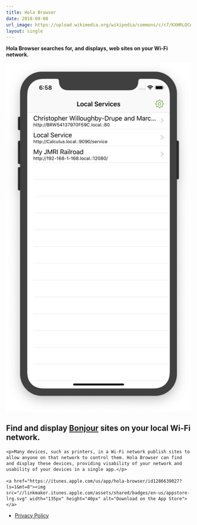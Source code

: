 ```yaml
---
title: Hola Browser
date: 2018-09-08
url_image: https://upload.wikimedia.org/wikipedia/commons/c/c7/KXHRLOCAL1.jpg
layout: single
---
```

<div class="row">
  <div class="col">
    <p>
      <strong>Hola Browser searches for, and displays, web sites on your Wi-Fi network.</strong>
    </p>
  </div>
</div>

<div class="row">
  <div class="col text-center">
    <img src="screenshot1.png" alt="Hola Browser Screenshot" class="img-fluid">
  </div>
  <div class="col">
    <h2>Find and display <a href="">Bonjour</a> sites on your local Wi-Fi network.</h2>

    <p>Many devices, such as printers, in a Wi-Fi network publish sites to allow anyone on that network to control them. Hola Browser can find and display these devices, providing visability of your network and usability of your devices in a single app.</p>

    <a href="https://itunes.apple.com/us/app/hola-browser/id1286639027?ls=1&mt=8"><img src="//linkmaker.itunes.apple.com/assets/shared/badges/en-us/appstore-lrg.svg" width="135px" height="40px" alt="Download on the App Store"></a>
  </div>
</div>

<div class="row">
  <div class="col">
    <ul>
      <li><a href="/hola/privacy">Privacy Policy</a></li>
    </ul>
  </div>
</div>
